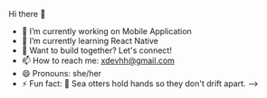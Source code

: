 Hi there 👋


- 🔭 I’m currently working on Mobile Application
- 🌱 I’m currently learning React Native
- 👯 Want to build together? Let's connect! 
- 📫 How to reach me: xdevhh@gmail.com
- 😄 Pronouns: she/her
- ⚡ Fun fact: 🦦 Sea otters hold hands so they don't drift apart.
-->

